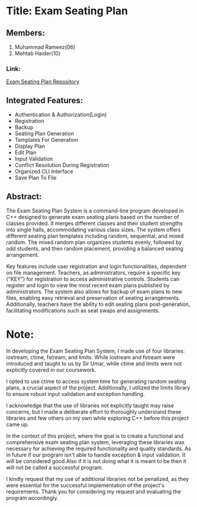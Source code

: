 # Title: Exam Seating Plan

## Members:

1. Muhammad Rameez(06)
2. Mehtab Haider(10)

### Link:

[Exam Seating Plan Repository](https://github.com/PatheticUser/Exam-Seating-Plan)

## Integrated Features:

- Authentication & Authorization(Login)
- Registration
- Backup
- Seating Plan Generation
- Templates For Generation
- Display Plan
- Edit Plan
- Input Validation
- Conflict Resolution During Registration
- Organized CLI Interface
- Save Plan To File

## Abstract:

The Exam Seating Plan System is a command-line program developed in C++ designed to generate exam seating plans based on the number of classes provided. It merges different classes and their student strengths into single halls, accommodating various class sizes. The system offers different seating plan templates including random, sequential, and mixed random. The mixed random plan organizes students evenly, followed by odd students, and then random placement, providing a balanced seating arrangement.

Key features include user registration and login functionalities, dependent on file management. Teachers, as administrators, require a specific key ("KEY") for registration to access administrative controls. Students can register and login to view the most recent exam plans published by administrators. The system also allows for backup of exam plans to new files, enabling easy retrieval and preservation of seating arrangements. Additionally, teachers have the ability to edit seating plans post-generation, facilitating modifications such as seat swaps and assignments.

# Note:

In developing the Exam Seating Plan System, I made use of four libraries: iostream, ctime, fstream, and limits. While iostream and fstream were introduced and taught to us by Sir Umar, while ctime and limits were not explicitly covered in our coursework.

I opted to use ctime to access system time for generating random seating plans, a crucial aspect of the project. Additionally, I utilized the limits library to ensure robust input validation and exception handling.

I acknowledge that the use of libraries not explicitly taught may raise concerns, but I made a deliberate effort to thoroughly understand these libraries and few others on my own while exploring C++ before this project came up.

In the context of this project, where the goal is to create a functional and comprehensive exam seating plan system, leveraging these libraries was necessary for achieving the required functionality and quality standards. As in future if our program isn't able to handle exception & input validation. It will be considered good.Also if it is not doing what it is meant to be then it will not be called a successful program.

I kindly request that my use of additional libraries not be penalized, as they were essential for the successful implementation of the project's requirements. Thank you for considering my request and evaluating the program accordingly.
